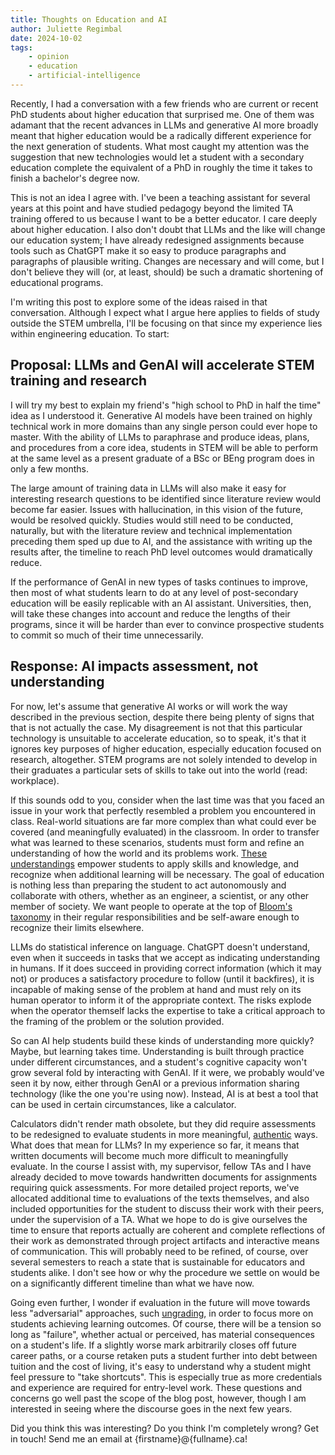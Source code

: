 ```yaml
---
title: Thoughts on Education and AI
author: Juliette Regimbal
date: 2024-10-02
tags:
    - opinion
    - education
    - artificial-intelligence
---
```

Recently, I had a conversation with a few friends who are current or recent PhD students about higher education that surprised me. One of them was adamant that the recent advances in LLMs and generative AI more broadly meant that higher education would be a radically different experience for the next generation of students. What most caught my attention was the suggestion that new technologies would let a student with a secondary education complete the equivalent of a PhD in roughly the time it takes to finish a bachelor's degree now.

This is not an idea I agree with. I've been a teaching assistant for several years at this point and have studied pedagogy beyond the limited TA training offered to us because I want to be a better educator. I care deeply about higher education. I also don't doubt that LLMs and the like will change our education system; I have already redesigned assignments because tools such as ChatGPT make it so easy to produce paragraphs and paragraphs of plausible writing. Changes are necessary and will come, but I don't believe they will (or, at least, should) be such a dramatic shortening of educational programs.

I'm writing this post to explore some of the ideas raised in that conversation. Although I expect what I argue here applies to fields of study outside the STEM umbrella, I'll be focusing on that since my experience lies within engineering education. To start:

## Proposal: LLMs and GenAI will accelerate STEM training and research

I will try my best to explain my friend's "high school to PhD in half the time" idea as I understood it. Generative AI models have been trained on highly technical work in more domains than any single person could ever hope to master. With the ability of LLMs to paraphrase and produce ideas, plans, and procedures from a core idea, students in STEM will be able to perform at the same level as a present graduate of a BSc or BEng program does in only a few months.

The large amount of training data in LLMs will also make it easy for interesting research questions to be identified since literature review would become far easier. Issues with hallucination, in this vision of the future, would be resolved quickly. Studies would still need to be conducted, naturally, but with the literature review and technical implementation preceding them sped up due to AI, and the assistance with writing up the results after, the timeline to reach PhD level outcomes would dramatically reduce.

If the performance of GenAI in new types of tasks continues to improve, then most of what students learn to do at any level of post-secondary education will be easily replicable with an AI assistant. Universities, then, will take these changes into account and reduce the lengths of their programs, since it will be harder than ever to convince prospective students to commit so much of their time unnecessarily.

## Response: AI impacts assessment, not understanding

For now, let's assume that generative AI works or will work the way described in the previous section, despite there being plenty of signs that that is not actually the case. My disagreement is not that this particular technology is unsuitable to accelerate education, so to speak, it's that it ignores key purposes of higher education, especially education focused on research, altogether. STEM programs are not solely intended to develop in their graduates a particular sets of skills to take out into the world (read: workplace).

If this sounds odd to you, consider when the last time was that you faced an issue in your work that perfectly resembled a problem you encountered in class. Real-world situations are far more complex than what could ever be covered (and meaningfully evaluated) in the classroom. In order to transfer what was learned to these scenarios, students must form and refine an understanding of how the world and its problems work. [These understandings](https://www.issmge.org/uploads/publications/3/5/CH002.pdf) empower students to apply skills and knowledge, and recognize when additional learning will be necessary. The goal of education is nothing less than preparing the student to act autonomously and collaborate with others, whether as an engineer, a scientist, or any other member of society. We want people to operate at the top of [Bloom's taxonomy](https://cft.vanderbilt.edu/guides-sub-pages/blooms-taxonomy/) in their regular responsibilities and be self-aware enough to recognize their limits elsewhere.

LLMs do statistical inference on language. ChatGPT doesn't understand, even when it succeeds in tasks that we accept as indicating understanding in humans. If it does succeed in providing correct information (which it may not) or produces a satisfactory procedure to follow (until it backfires), it is incapable of making sense of the problem at hand and must rely on its human operator to inform it of the appropriate context. The risks explode when the operator themself lacks the expertise to take a critical approach to the framing of the problem or the solution provided.

So can AI help students build these kinds of understanding more quickly? Maybe, but learning takes time. Understanding is built through practice under different circumstances, and a student's cognitive capacity won't grow several fold by interacting with GenAI. If it were, we probably would've seen it by now, either through GenAI or a previous information sharing technology (like the one you're using now). Instead, AI is at best a tool that can be used in certain circumstances, like a calculator.

Calculators didn't render math obsolete, but they did require assessments to be redesigned to evaluate students in more meaningful, [authentic](https://www.taylorfrancis.com/chapters/mono/10.4324/9780203818268-2/designing-authentic-assessment-kay-sambell-liz-mcdowell-catherine-montgomery) ways. What does that mean for LLMs? In my experience so far, it means that written documents will become much more difficult to meaningfully evaluate. In the course I assist with, my supervisor, fellow TAs and I have already decided to move towards handwritten documents for assignments requiring quick assessments. For more detailed project reports, we've allocated additional time to evaluations of the texts themselves, and also included opportunities for the student to discuss their work with their peers, under the supervision of a TA. What we hope to do is give ourselves the time to ensure that reports actually are coherent and complete reflections of their work as demonstrated through project artifacts and interactive means of communication. This will probably need to be refined, of course, over several semesters to reach a state that is sustainable for educators and students alike. I don't see how or why the procedure we settle on would be on a significantly different timeline than what we have now.

Going even further, I wonder if evaluation in the future will move towards less "adversarial" approaches, such [ungrading](https://ctlt.ubc.ca/2022/03/31/edubytes-ungrading/), in order to focus more on students achieving learning outcomes. Of course, there will be a tension so long as "failure", whether actual or perceived, has material consequences on a student's life. If a slightly worse mark arbitrarily closes off future career paths, or a course retaken puts a student further into debt between tuition and the cost of living, it's easy to understand why a student might feel pressure to "take shortcuts". This is especially true as more credentials and experience are required for entry-level work. These questions and concerns go well past the scope of the blog post, however, though I am interested in seeing where the discourse goes in the next few years.

Did you think this was interesting? Do you think I'm completely wrong? Get in touch! Send me an email at {firstname}@{fullname}.ca!
